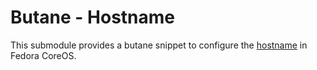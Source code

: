 # Butane - Hostname

This submodule provides a butane snippet to configure the [hostname](https://docs.fedoraproject.org/en-US/fedora-coreos/hostname/) in Fedora CoreOS.
